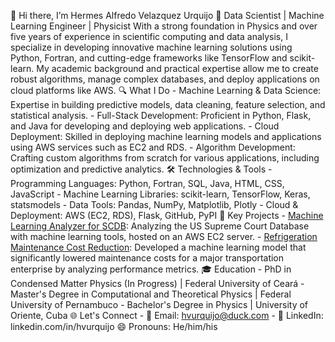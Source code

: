  👋 Hi there, I’m Hermes Alfredo Velazquez Urquijo
 🚀 Data Scientist | Machine Learning Engineer | Physicist
  With a strong foundation in Physics and over five years of experience in scientific computing and data analysis, I specialize in developing innovative machine learning solutions using Python, Fortran, and cutting-edge frameworks like TensorFlow and scikit-learn. My academic background and practical expertise allow me to create robust algorithms, manage complex databases, and deploy applications on cloud platforms like AWS.
 🔍 What I Do
    - Machine Learning & Data Science: Expertise in building predictive models, data cleaning, feature selection, and statistical analysis.
    - Full-Stack Development: Proficient in Python, Flask, and Java for developing and deploying web applications.
    - Cloud Deployment: Skilled in deploying machine learning models and applications using AWS services such as EC2 and RDS.
    - Algorithm Development: Crafting custom algorithms from scratch for various applications, including optimization and predictive analytics.
 🛠️ Technologies & Tools
    - Programming Languages: Python, Fortran, SQL, Java, HTML, CSS, JavaScript
    - Machine Learning Libraries: scikit-learn, TensorFlow, Keras, statsmodels
    - Data Tools: Pandas, NumPy, Matplotlib, Plotly
    - Cloud & Deployment: AWS (EC2, RDS), Flask, GitHub, PyPI
 🌟 Key Projects
    - [Machine Learning Analyzer for SCDB](https://github.com/havurquijo/Project-SCDB): Analyzing the US Supreme Court Database with machine learning tools, hosted on an AWS EC2 server.
    - [Refrigeration Maintenance Cost Reduction](https://github.com/havurquijo/BixTechnolgy): Developed a machine learning model that significantly lowered maintenance costs for a major transportation enterprise by analyzing performance metrics.
 🎓 Education
    - PhD in Condensed Matter Physics (In Progress) | Federal University of Ceará
    - Master's Degree in Computational and Theoretical Physics | Federal University of Pernambuco
    - Bachelor's Degree in Physics | University of Oriente, Cuba
    🌐 Let's Connect
    - 📧 Email: hvurquijo@duck.com
    - 💼 LinkedIn: linkedin.com/in/hvurquijo
 😄 Pronouns: He/him/his

<!---
havurquijo/havurquijo is a ✨ special ✨ repository because its `README.md` (this file) appears on your GitHub profile.
You can click the Preview link to take a look at your changes.
--->
